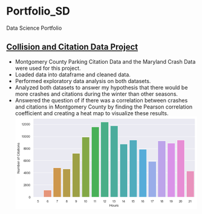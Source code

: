 # Portfolio_SD
Data Science Portfolio
## [Collision and Citation Data Project](https://github.com/sedenl/Collision-and-Citation-Data-Project)
- Montgomery County Parking Citation Data and the Maryland Crash Data were used for this project.
- Loaded data into dataframe and cleaned data.
- Performed exploratory data analysis on both datasets.
- Analyzed both datasets to answer my hypothesis that there would be more crashes and citations during the winter than other seasons.
- Answered the question of if there was a correlation between crashes and citations in Montgomery County by finding the Pearson correlation coefficient and creating a heat map to visualize these results.
![](https://github.com/sedenl/Portfolio_SD/blob/main/citation_hourgraph.png)
